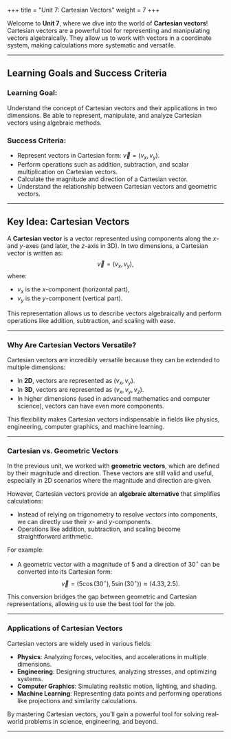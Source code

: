 +++
title = "Unit 7: Cartesian Vectors"
weight = 7
+++


Welcome to **Unit 7**, where we dive into the world of **Cartesian vectors**! Cartesian vectors are a powerful tool for representing and manipulating vectors algebraically. They allow us to work with vectors in a coordinate system, making calculations more systematic and versatile.

---

## Learning Goals and Success Criteria

### Learning Goal:
Understand the concept of Cartesian vectors and their applications in two dimensions. Be able to represent, manipulate, and analyze Cartesian vectors using algebraic methods.

### Success Criteria:
- Represent vectors in Cartesian form: $\vec{v} = (v_x, v_y)$.
- Perform operations such as addition, subtraction, and scalar multiplication on Cartesian vectors.
- Calculate the magnitude and direction of a Cartesian vector.
- Understand the relationship between Cartesian vectors and geometric vectors.

---

## Key Idea: Cartesian Vectors

A **Cartesian vector** is a vector represented using components along the $x$- and $y$-axes (and later, the $z$-axis in 3D). In two dimensions, a Cartesian vector is written as:
$$
\vec{v} = (v_x, v_y),
$$
where:
- $v_x$ is the $x$-component (horizontal part),
- $v_y$ is the $y$-component (vertical part).

This representation allows us to describe vectors algebraically and perform operations like addition, subtraction, and scaling with ease.

---

### Why Are Cartesian Vectors Versatile?

Cartesian vectors are incredibly versatile because they can be extended to multiple dimensions:
- In **2D**, vectors are represented as $(v_x, v_y)$.
- In **3D**, vectors are represented as $(v_x, v_y, v_z)$.
- In higher dimensions (used in advanced mathematics and computer science), vectors can have even more components.

This flexibility makes Cartesian vectors indispensable in fields like physics, engineering, computer graphics, and machine learning.

---

### Cartesian vs. Geometric Vectors

In the previous unit, we worked with **geometric vectors**, which are defined by their magnitude and direction. These vectors are still valid and useful, especially in 2D scenarios where the magnitude and direction are given.

However, Cartesian vectors provide an **algebraic alternative** that simplifies calculations:
- Instead of relying on trigonometry to resolve vectors into components, we can directly use their $x$- and $y$-components.
- Operations like addition, subtraction, and scaling become straightforward arithmetic.

For example:
- A geometric vector with a magnitude of $5$ and a direction of $30^\circ$ can be converted into its Cartesian form:
  $$
  \vec{v} = (5\cos(30^\circ), 5\sin(30^\circ)) \approx (4.33, 2.5).
  $$

This conversion bridges the gap between geometric and Cartesian representations, allowing us to use the best tool for the job.

---

### Applications of Cartesian Vectors

Cartesian vectors are widely used in various fields:
- **Physics**: Analyzing forces, velocities, and accelerations in multiple dimensions.
- **Engineering**: Designing structures, analyzing stresses, and optimizing systems.
- **Computer Graphics**: Simulating realistic motion, lighting, and shading.
- **Machine Learning**: Representing data points and performing operations like projections and similarity calculations.

By mastering Cartesian vectors, you’ll gain a powerful tool for solving real-world problems in science, engineering, and beyond.

---